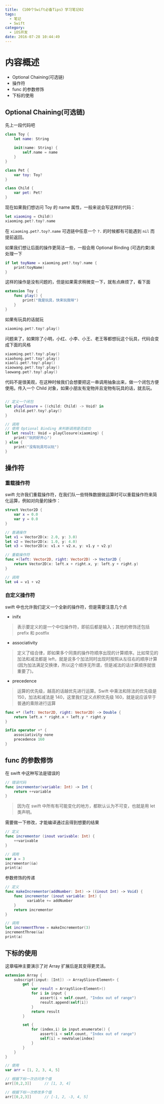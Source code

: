 ```yaml
---
title: 《100个Swift必备Tips》学习笔记02
tags:
  - 笔记
  - Swift
category:
  - iOS开发
date: 2016-07-28 10:44:49
---
```

# 内容概述
* Optional Chaining(可选链)
* 操作符
* func 的参数修饰
* 下标的使用

<!--more-->

## Optional Chaining(可选链)
先上一段代码吧

```swift
class Toy {
    let name: String
    
    init(name: String) {
        self.name = name
    }
}

class Pet {
    var toy: Toy?
}

class Child {
    var pet: Pet?
}
```

现在如果我们想访问 Toy 的 name 属性，一般来说会写这样的代码：

```swift
let xiaoming = Child()
xiaoming.pet?.toy?.name
```
在 `xiaoming.pet?.toy?.name` 可选链中任意一个 `?.` 的时候都有可能遇到 `nil` 而提前返回。

如果我们想让后面的操作更简洁一些，一般会用 Optional Binding (可选约束)来处理一下

```swift
if let toyName = xiaoming.pet?.toy?.name {
    print(toyName)
}
```
这样的操作是没有问题的，但是如果需求稍微变一下，就有点麻烦了，看下面

```swift
extension Toy {
    func play() {
    	print("我是玩具，快来玩我呀")
    }
}
```
如果有玩具的话就玩

```swift
xiaoming.pet?.toy?.play()
```
问题来了，如果除了小明，小红、小李、小王、老王等都想玩这个玩具，代码会变成下面的风格

```swift
xiaoming.pet?.toy?.play()
xiaohong.pet?.toy?.play()
xiaoli.pet?.toy?.play()
xiaowang.pet?.toy?.play()
laowang.pet?.toy?.play()
```
代码不是很美观，在这种时候我们会想要把这一串调用抽象出来，做一个闭包方便使用。传入一个 Child 对象，如果小朋友有宠物并且宠物有玩具的话，就去玩。

```swift

// 定义一个闭包
let playClosure = {(child: Child) -> Void? in
    child.pet?.toy?.play()
}

// 调用
// 使用 Optional Binding 来判断调用是否成功
if let result: Void = playClosure(xiaoming) {
    print("玩的好开心")
} else {
    print("没有玩具可以玩")
}
```

## 操作符
### 重载操作符
swift 允许我们重载操作符，在我们队一些特殊数据做运算时可以重载操作符来简化运算，例如对向量的操作：

```swift
struct Vector2D {
    var x = 0.0
    var y = 0.0
}

// 普通操作
let v1 = Vector2D(x: 2.0, y: 3.0)
let v2 = Vector2D(x: 1.0, y: 4.0)
let v3 = Vector2D(x: v1.x + v2.x, y: v1.y + v2.y)

// 重载操作符
func +(left: Vector2D, right: Vector2D) -> Vector2D {
    return Vector2D(x: left.x + right.x, y: left.y + right.y)
}

// 调用
let v4 = v1 + v2
```

### 自定义操作符
swift 中也允许我们定义一个全新的操作符，但是需要注意几个点

* inifx

>表示要定义的是一个中位操作符，即前后都是输入；其他的修饰还包括 prefix 和 postfix

* associativity

>定义了结合律，即如果多个同类的操作符顺序出现的计算顺序。比如常见的加法和减法都是 left，就是说多个加法同时出现时按照从左往右的顺序计算 (因为加法满足交换律，所以这个顺序无所谓，但是减法的话计算顺序就很重要了)。

* precedence

>运算的优先级，越高的话越优先进行运算。Swift 中乘法和除法的优先级是 150，加法和减法是 140，这里我们定义点积优先级 160，就是说应该早于普通的乘除进行运算

``` swift
func +* (left: Vector2D, right: Vector2D) -> Double {
    return left.x * right.x + left.y * right.y
}

infix operator +* {
    associativity none
    precedence 160
}
```
## func 的参数修饰
在 swift 中这种写法是错误的

```swift
// 错误代码
func incrementor(variable: Int) -> Int {
    return ++variable
}
```
> 因为在 swift 中所有有可能变化的地方，都默认认为不可变，也就是用 let 类声明。

需要做一下修改，才能编译通过且得到想要的结果

```swift
// 定义
func incrementor (inout varivable: Int) {
    ++varivable
}

// 调用
var a = 3
incrementor(&a)
print(a)
```
参数修饰的传递

```swift
// 定义
func makeIncrementor(addNumber: Int) -> ((inout Int) -> Void) {
    func incrementor (inout variable: Int) {
	      variable += addNumber
    }
    return incrementor
}

// 调用
let incrementThree = makeIncrementor(3)
incrementThree(&a)
print(a)
```
## 下标的使用
这章喵神主要演示了对 Array 扩展后是其变得更灵活。

```swift
extension Array {
    subscript(input: [Int]) -> ArraySlice<Element> {
        get {
            var result = ArraySlice<Element>()
            for i in input {
                assert(i < self.count, "Index out of range")
                result.append(self[i])
            }
            return result
        }

        set {
            for (index,i) in input.enumerate() {
                assert(i < self.count, "Index out of range")
                self[i] = newValue[index]
            }
        }
    }
}

// 使用
var arr = [1, 2, 3, 4, 5]

// 根据下标一次访问多个值
arr[[0,2,3]]      // [1, 3, 4]

// 根据下标一次修改多个值
arr[[0,2,3]]      // [-1, 2, -3, 4, 5]
```



